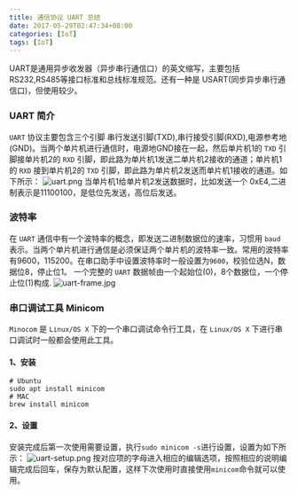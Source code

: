 ```yaml
---
title: 通信协议 UART 总结
date: 2017-05-29T02:47:34+08:00
categories: [IoT]
tags: [IoT]
---
```

UART是通用异步收发器（异步串行通信口）的英文缩写，主要包括RS232,RS485等接口标准和总线标准规范。还有一种是 USART(同步异步串行通信口)，但使用较少。
<!--more-->
### UART 简介
`UART` 协议主要包含三个引脚 串行发送引脚(TXD),串行接受引脚(RXD),电源参考地(GND)。当两个单片机进行通信时，电源地GND接在一起，然后单片机1的 `TXD` 引脚接单片机2的 `RXD` 引脚，即此路为单片机1发送二单片机2接收的通道；单片机1的 `RXD` 接到单片机2的 `TXD` 引脚，即此路为单片机2发送而单片机1接收的通道。如下所示：
![uart.png](http://7xseex.com1.z0.glb.clouddn.com/2017052917271uart.png)
当单片机1给单片机2发送数据时，比如发送一个 0xE4,二进制表示是11100100，是低位先发送，高位后发送。

### 波特率
在 `UART` 通信中有一个波特率的概念，即发送二进制数据位的速率，习惯用 `baud` 表示。当两个单片机进行通信是必须保证两个单片机的波特率一致。常用的波特率有9600，115200。在串口助手中设置波特率时一般设置为`9600`，校验位选N，数据位8，停止位1。
一个完整的 `UART` 数据帧由一个起始位(0)，8个数据位，一个停止位(1)构成.
![uart-frame.jpg](http://7xseex.com1.z0.glb.clouddn.com/2017052991572uart-frame.jpg)

### 串口调试工具 Minicom
`Minocom` 是 `Linux/OS X` 下的一个串口调试命令行工具，在 `Linux/OS X` 下进行串口调试时一般都会使用此工具。
#### 1、安装

    # Ubuntu
    sudo apt install minicom
    # MAC
    brew install minicom

#### 2、设置
安装完成后第一次使用需要设置，执行`sudo minicom -s`进行设置，设置为如下所示：
![uart-setup.png](http://7xseex.com1.z0.glb.clouddn.com/2017052982614uart-setup.png)
按对应项的字母进入相应的编辑选项，按照相应的说明编辑完成后回车，保存为默认配置，这样下次使用时直接使用`minicom`命令就可以使用。

